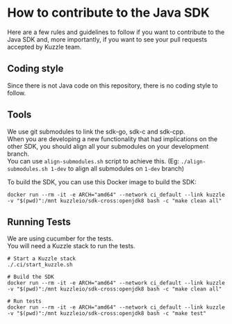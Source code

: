 # How to contribute to the Java SDK

Here are a few rules and guidelines to follow if you want to contribute to the Java SDK and, more importantly, if you want to see your pull requests accepted by Kuzzle team.

## Coding style

Since there is not Java code on this repository, there is no coding style to follow.

## Tools

We use git submodules to link the sdk-go, sdk-c and sdk-cpp.  
When you are developing a new functionality that had implications on the other SDK, you should align all your submodules on your development branch.  
You can use `align-submodules.sh` script to achieve this. (Eg: `./align-submodules.sh 1-dev` to align all submodules on `1-dev` branch)


To build the SDK, you can use this Docker image to build the SDK:  
```
docker run --rm -it -e ARCH="amd64" --network ci_default --link kuzzle -v "$(pwd)":/mnt kuzzleio/sdk-cross:openjdk8 bash -c "make clean all"
```

## Running Tests

We are using cucumber for the tests.  
You will need a Kuzzle stack to run the tests.  

```
# Start a Kuzzle stack
./.ci/start_kuzzle.sh

# Build the SDK
docker run --rm -it -e ARCH="amd64" --network ci_default --link kuzzle -v "$(pwd)":/mnt kuzzleio/sdk-cross:openjdk8 bash -c "make clean all"

# Run tests
docker run --rm -it -e ARCH="amd64" --network ci_default --link kuzzle -v "$(pwd)":/mnt kuzzleio/sdk-cross:openjdk8 bash -c "make test"
```
